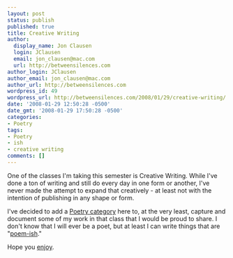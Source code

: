 ```yaml
---
layout: post
status: publish
published: true
title: Creative Writing
author:
  display_name: Jon Clausen
  login: JClausen
  email: jon_clausen@mac.com
  url: http://betweensilences.com
author_login: JClausen
author_email: jon_clausen@mac.com
author_url: http://betweensilences.com
wordpress_id: 49
wordpress_url: http://betweensilences.com/2008/01/29/creative-writing/
date: '2008-01-29 12:50:28 -0500'
date_gmt: '2008-01-29 17:50:28 -0500'
categories:
- Poetry
tags:
- Poetry
- ish
- creative writing
comments: []
---
```

<p>One of the classes I'm taking this semester is Creative Writing.   While I've done a ton of writing and still do every day in one form or another, I've never made the attempt to expand that creatively - at least not with the intention of publishing in any shape or form.</p>
<p>I've decided to add a <a href="http://betweensilences.com/category/poetry/" title="Poetry by me">Poetry category</a> here to, at the very least, capture and document some of my work in that class that I would be proud to share.   I don't know that I will ever be a poet, but at least I can write things that are "<a href="http://www.amazon.com/Ish-Peter-H-Reynolds/dp/076362344X/ref=pd_bbs_sr_1?ie=UTF8&amp;s=books&amp;qid=1201623186&amp;sr=8-1" title="Ish">poem-ish</a>."</p>
<p>Hope you <a href="http://betweensilences.com/category/poetry/">enjoy</a>.</p>
